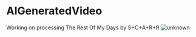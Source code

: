 # AIGeneratedVideo
 
 Working on processing The Rest Of My Days by S+C+A+R+R
![unknown](https://user-images.githubusercontent.com/58445029/155299413-0ad33736-d33b-4b8d-8d3f-00ba32ad6c1f.png)

